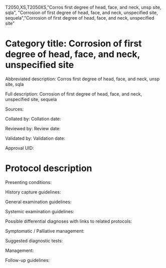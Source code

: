 T2050,XS,T2050XS,"Corros first degree of head, face, and neck, unsp site, sqla", "Corrosion of first degree of head, face, and neck, unspecified site, sequela","Corrosion of first degree of head, face, and neck, unspecified site"
# Category title: Corrosion of first degree of head, face, and neck, unspecified site

Abbreviated description: Corros first degree of head, face, and neck, unsp site, sqla

Full description: Corrosion of first degree of head, face, and neck, unspecified site, sequela

Sources:

Collated by:
Collation date:

Reviewed by:
Review date:

Validated by:
Validation date:

Approval UID:

# Protocol description

Presenting conditions:

History capture guidelines:

General examination guidelines:

Systemic examination guidelines:

Possible differential diagnoses with links to related protocols:

Symptomatic / Palliative management:

Suggested diagnostic tests:

Management:

Follow-up guidelines:

